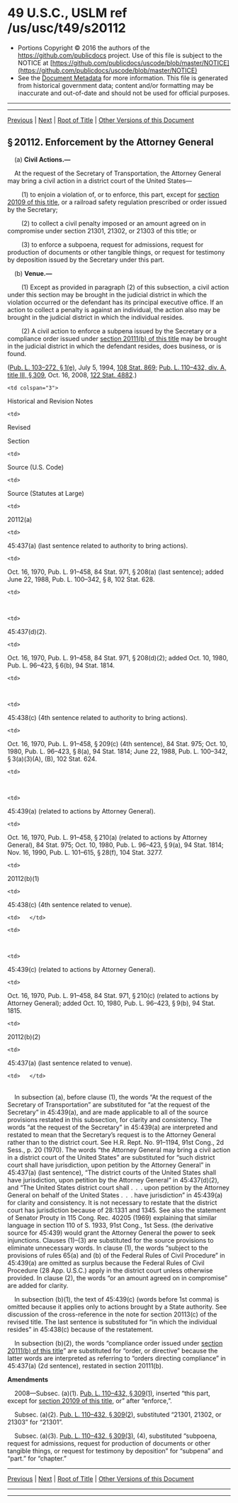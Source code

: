 ---
---

# 49 U.S.C., USLM ref /us/usc/t49/s20112

* Portions Copyright © 2016 the authors of the https://github.com/publicdocs project.
  Use of this file is subject to the NOTICE at [https://github.com/publicdocs/uscode/blob/master/NOTICE](https://github.com/publicdocs/uscode/blob/master/NOTICE)
* See the [Document Metadata](././../../../../../../..//README.md) for more information.
  This file is generated from historical government data; content and/or formatting may be inaccurate and out-of-date and should not be used for official purposes.

----------
----------

[Previous](./../../../../../../..//us/usc/t49/stV/ptA/ch201/schI/m__us_usc_t49_s20111.md) | [Next](./../../../../../../..//us/usc/t49/stV/ptA/ch201/schI/m__us_usc_t49_s20113.md) | [Root of Title](./../../../../../../../) | [Other Versions of this Document](https://publicdocs.github.io/go/links?ns=uslm&ref=%2Fus%2Fusc%2Ft49%2Fs20112)

## § 20112. Enforcement by the Attorney General

    (a) __Civil Actions.—__ 

    At the request of the Secretary of Transportation, the Attorney General may bring a civil action in a district court of the United States—

        (1) to enjoin a violation of, or to enforce, this part, except for [section 20109 of this title][/us/usc/t49/s20109], or a railroad safety regulation prescribed or order issued by the Secretary;

        (2) to collect a civil penalty imposed or an amount agreed on in compromise under section 21301, 21302, or 21303 of this title; or

        (3) to enforce a subpoena, request for admissions, request for production of documents or other tangible things, or request for testimony by deposition issued by the Secretary under this part.

    (b) __Venue.—__ 

        (1) Except as provided in paragraph (2) of this subsection, a civil action under this section may be brought in the judicial district in which the violation occurred or the defendant has its principal executive office. If an action to collect a penalty is against an individual, the action also may be brought in the judicial district in which the individual resides.

        (2) A civil action to enforce a subpena issued by the Secretary or a compliance order issued under [section 20111(b) of this title][/us/usc/t49/s20111/b] may be brought in the judicial district in which the defendant resides, does business, or is found.

([Pub. L. 103–272, § 1(e)][/us/pl/103/272/s1/e], July 5, 1994, [108 Stat. 869][/us/stat/108/869]; [Pub. L. 110–432, div. A, title III, § 309][/us/pl/110/432/s309], Oct. 16, 2008, [122 Stat. 4882][/us/stat/122/4882].)

<table>

  <tr>

    <td colspan="3"> 

Historical and Revision Notes  </td>

  </tr>

  <tr>

    <td> 

Revised

Section  </td>

    <td> 

Source (U.S. Code)  </td>

    <td> 

Source (Statutes at Large)  </td>

  </tr>

  <tr>

    <td> 

20112(a)  </td>

    <td> 

45:437(a) (last sentence related to authority to bring actions).  </td>

    <td> 

Oct. 16, 1970, Pub. L. 91–458, 84 Stat. 971, § 208(a) (last sentence); added June 22, 1988, Pub. L. 100–342, § 8, 102 Stat. 628.  </td>

  </tr>

  <tr>

    <td> 

   </td>

    <td> 

45:437(d)(2).  </td>

    <td> 

Oct. 16, 1970, Pub. L. 91–458, 84 Stat. 971, § 208(d)(2); added Oct. 10, 1980, Pub. L. 96–423, § 6(b), 94 Stat. 1814.  </td>

  </tr>

  <tr>

    <td> 

   </td>

    <td> 

45:438(c) (4th sentence related to authority to bring actions).  </td>

    <td> 

Oct. 16, 1970, Pub. L. 91–458, § 209(c) (4th sentence), 84 Stat. 975; Oct. 10, 1980, Pub. L. 96–423, § 8(a), 94 Stat. 1814; June 22, 1988, Pub. L. 100–342, § 3(a)(3)(A), (B), 102 Stat. 624.  </td>

  </tr>

  <tr>

    <td> 

   </td>

    <td> 

45:439(a) (related to actions by Attorney General).  </td>

    <td> 

Oct. 16, 1970, Pub. L. 91–458, § 210(a) (related to actions by Attorney General), 84 Stat. 975; Oct. 10, 1980, Pub. L. 96–423, § 9(a), 94 Stat. 1814; Nov. 16, 1990, Pub. L. 101–615, § 28(f), 104 Stat. 3277.  </td>

  </tr>

  <tr>

    <td> 

20112(b)(1)  </td>

    <td> 

45:438(c) (4th sentence related to venue).  </td>

    <td>   </td>

  </tr>

  <tr>

    <td> 

   </td>

    <td> 

45:439(c) (related to actions by Attorney General).  </td>

    <td> 

Oct. 16, 1970, Pub. L. 91–458, 84 Stat. 971, § 210(c) (related to actions by Attorney General); added Oct. 10, 1980, Pub. L. 96–423, § 9(b), 94 Stat. 1815.  </td>

  </tr>

  <tr>

    <td> 

20112(b)(2)  </td>

    <td> 

45:437(a) (last sentence related to venue).  </td>

    <td>   </td>

  </tr>

</table>

    In subsection (a), before clause (1), the words “At the request of the Secretary of Transportation” are substituted for “at the request of the Secretary” in 45:439(a), and are made applicable to all of the source provisions restated in this subsection, for clarity and consistency. The words “at the request of the Secretary” in 45:439(a) are interpreted and restated to mean that the Secretary’s request is to the Attorney General rather than to the district court. See H.R. Rept. No. 91–1194, 91st Cong., 2d Sess., p. 20 (1970). The words “the Attorney General may bring a civil action in a district court of the United States” are substituted for “such district court shall have jurisdiction, upon petition by the Attorney General” in 45:437(a) (last sentence), “The district courts of the United States shall have jurisdiction, upon petition by the Attorney General” in 45:437(d)(2), and “The United States district court shall . . . upon petition by the Attorney General on behalf of the United States . . . have jurisdiction” in 45:439(a) for clarity and consistency. It is not necessary to restate that the district court has jurisdiction because of 28:1331 and 1345. See also the statement of Senator Prouty in 115 Cong. Rec. 40205 (1969) explaining that similar language in section 110 of S. 1933, 91st Cong., 1st Sess. (the derivative source for 45:439) would grant the Attorney General the power to seek injunctions. Clauses (1)–(3) are substituted for the source provisions to eliminate unnecessary words. In clause (1), the words “subject to the provisions of rules 65(a) and (b) of the Federal Rules of Civil Procedure” in 45:439(a) are omitted as surplus because the Federal Rules of Civil Procedure (28 App. U.S.C.) apply in the district court unless otherwise provided. In clause (2), the words “or an amount agreed on in compromise” are added for clarity.

    In subsection (b)(1), the text of 45:439(c) (words before 1st comma) is omitted because it applies only to actions brought by a State authority. See discussion of the cross-reference in the note for section 20113(c) of the revised title. The last sentence is substituted for “in which the individual resides” in 45:438(c) because of the restatement.

    In subsection (b)(2), the words “compliance order issued under [section 20111(b) of this title][/us/usc/t49/s20111/b]” are substituted for “order, or directive” because the latter words are interpreted as referring to “orders directing compliance” in 45:437(a) (2d sentence), restated in section 20111(b).

 __Amendments__ 

    2008—Subsec. (a)(1). [Pub. L. 110–432, § 309(1)][/us/pl/110/432/s309/1], inserted “this part, except for [section 20109 of this title][/us/usc/t49/s20109], or” after “enforce,”.

    Subsec. (a)(2). [Pub. L. 110–432, § 309(2)][/us/pl/110/432/s309/2], substituted “21301, 21302, or 21303” for “21301”.

    Subsec. (a)(3). [Pub. L. 110–432, § 309(3)][/us/pl/110/432/s309/3], (4), substituted “subpoena, request for admissions, request for production of documents or other tangible things, or request for testimony by deposition” for “subpena” and “part.” for “chapter.”

----------

[Previous](./../../../../../../..//us/usc/t49/stV/ptA/ch201/schI/m__us_usc_t49_s20111.md) | [Next](./../../../../../../..//us/usc/t49/stV/ptA/ch201/schI/m__us_usc_t49_s20113.md) | [Root of Title](./../../../../../../../) | [Other Versions of this Document](https://publicdocs.github.io/go/links?ns=uslm&ref=%2Fus%2Fusc%2Ft49%2Fs20112)

----------
----------

[/us/usc/t49/s20109]: https://publicdocs.github.io/go/links?ns=uslm&ref=%2Fus%2Fusc%2Ft49%2Fs20109
[/us/usc/t49/s20111/b]: https://publicdocs.github.io/go/links?ns=uslm&ref=%2Fus%2Fusc%2Ft49%2Fs20111%2Fb
[/us/pl/103/272/s1/e]: https://publicdocs.github.io/go/links?ns=uslm&ref=%2Fus%2Fpl%2F103%2F272%2Fs1%2Fe
[/us/stat/108/869]: https://publicdocs.github.io/go/links?ns=uslm&ref=%2Fus%2Fstat%2F108%2F869
[/us/pl/110/432/s309]: https://publicdocs.github.io/go/links?ns=uslm&ref=%2Fus%2Fpl%2F110%2F432%2Fs309
[/us/stat/122/4882]: https://publicdocs.github.io/go/links?ns=uslm&ref=%2Fus%2Fstat%2F122%2F4882
[/us/usc/t49/s20111/b]: https://publicdocs.github.io/go/links?ns=uslm&ref=%2Fus%2Fusc%2Ft49%2Fs20111%2Fb
[/us/pl/110/432/s309/1]: https://publicdocs.github.io/go/links?ns=uslm&ref=%2Fus%2Fpl%2F110%2F432%2Fs309%2F1
[/us/usc/t49/s20109]: https://publicdocs.github.io/go/links?ns=uslm&ref=%2Fus%2Fusc%2Ft49%2Fs20109
[/us/pl/110/432/s309/2]: https://publicdocs.github.io/go/links?ns=uslm&ref=%2Fus%2Fpl%2F110%2F432%2Fs309%2F2
[/us/pl/110/432/s309/3]: https://publicdocs.github.io/go/links?ns=uslm&ref=%2Fus%2Fpl%2F110%2F432%2Fs309%2F3


